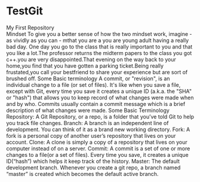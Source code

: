 # TestGit
My First Repository                 
                                                   Mindset
To give you a better sense of how the two mindset work, imagine - as vividly as you can - mthat you are a you are young adult having a really bad day. 
One day you go to the class that is really important to you and that you like a lot.The professor returns the midterm papers to the class you got c++.you are very disappointed.That evening on the way back to your home,you find that you have gotten a parking ticket.Being really frustated,you call your bestfriend to share your experience but are sort of brushed off.
                                                    Some Basic terminology
A commit, or "revision", is an individual change to a file (or set of files). It's like when you save a file, except with Git, every time you save it creates a unique ID (a.k.a. the "SHA" or "hash") that allows you to keep record of what changes were made when and by who. Commits usually contain a commit message which is a brief description of what changes were made.
                                                  Some Basic Terminology
Repository: A Git Repository, or a repo, is a folder that you’ve told Git to help you track file changes.
Branch: A branch is an independent line of development. You can think of it as a brand new working directory.
Fork: A fork is a personal copy of another user’s repository that lives on your account.
Clone: A clone is simply a copy of a repository that lives on your computer instead of on a server.
Commit: A commit is a set of one or more changes to a file(or a set of files). Every time you save, it creates a unique ID(“hash”) which helps it keep track of the history.
Master: The default development branch. Whenever you create a git repo, a branch named “master” is created which becomes the default active branch.
